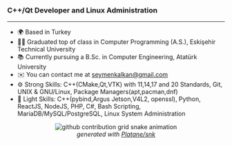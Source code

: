 ### C++/Qt Developer and Linux Administration
----------------------------------
*   🌍  Based in Turkey
*   👨‍🎓 Graduated top of class in Computer Programming (A.S.), Eskişehir Technical University
*   📚 Currently pursuing a B.Sc. in Computer Engineering, Atatürk University
*   ✉️  You can contact me at [seymenkalkan@gmail.com](mailto:seymenkalkan@gmail.com)
*   ⚙️  Strong Skills: C++(CMake,Qt,VTK) with 11,14,17 and 20 Standards, Git, UNIX & GNU/Linux, Package Managers(apt,pacman,dnf)
*   📌  Light Skills: C++(pybind,Argus Jetson,V4L2, openssl), Python, ReactJS, NodeJS, PHP, C#, Bash Scripting, MariaDB/MySQL/PostgreSQL, Linux System Administration

<p align="center">
  <picture>
    <source media="(prefers-color-scheme: dark)" srcset="https://raw.githubusercontent.com/xaprier/snk-on-contrib-graph/refs/heads/output/github-contribution-grid-snake-dark.svg">
    <source media="(prefers-color-scheme: light)" srcset="https://raw.githubusercontent.com/xaprier/snk-on-contrib-graph/refs/head/output/github-contribution-grid-snake.svg">
    <img alt="github contribution grid snake animation" src="https://raw.githubusercontent.com/xaprier/snk-on-contrib-graph/refs/head/output/github-contribution-grid-snake.svg">
  </picture>
  <br/>
  <i>generated with <a href="https://github.com/Platane/snk" target="_blank">Platane/snk</a></i>
</p>
